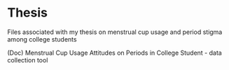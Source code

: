 # Thesis
Files associated with my thesis on menstrual cup usage and period stigma among college students

(Doc) Menstrual Cup Usage Attitudes on Periods in College Student - data collection tool
